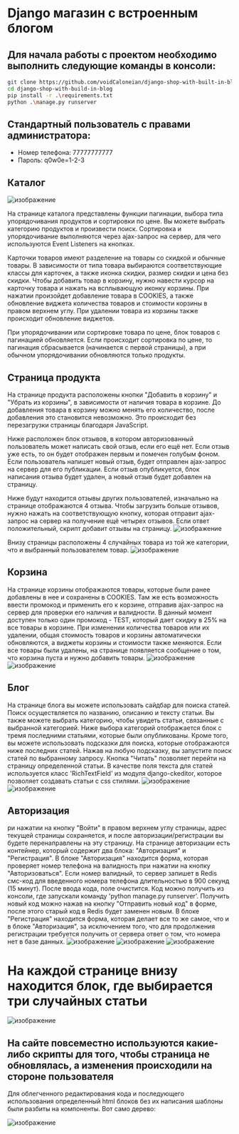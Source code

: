 # Django магазин с встроенным блогом

## Для начала работы с проектом необходимо выполнить следующие команды в консоли:

```sh
git clone https://github.com/voidCaloneian/django-shop-with-built-in-blog.git
cd django-shop-with-build-in-blog
pip install -r .\requirements.txt
python .\manage.py runserver
```

## Стандартный пользователь с правами администратора:
- Номер телефона: 77777777777
- Пароль: q0w0e=1-2-3

## Каталог
![изображение](https://user-images.githubusercontent.com/106653303/223088522-c06ff33f-3d4a-4dbe-8720-580e1b5b1334.png)

На странице каталога представлены функции пагинации, выбора типа упорядочивания продуктов и сортировки по цене. Вы можете выбрать категорию продуктов и произвести поиск. Сортировка и упорядочивание выполняются через ajax-запрос на сервер, для чего используются Event Listeners на кнопках.

Карточки товаров имеют разделение на товары со скидкой и обычные товары. В зависимости от типа товара выбираются соответствующие классы для карточек, а также иконка скидки, размер скидки и цена без скидки. Чтобы добавить товар в корзину, нужно навести курсор на карточку товара и нажать на всплывающую иконку корзины. При нажатии произойдет добавление товара в COOKIES, а также обновление виджета количества товаров и стоимости корзины в правом верхнем углу. При удалении товара из корзины также происходит обновление виджетов.

При упорядочивании или сортировке товара по цене, блок товаров с пагинацией обновляется. Если происходит сортировка по цене, то пагинация сбрасывается (начинается с первой страницы), а при обычном упорядочивании обновляются только продукты. 

## Страница продукта
На странице продукта расположены кнопки "Добавить в корзину" и "Убрать из корзины", в зависимости от наличия товара в корзине. До добавления товара в корзину можно менять его количество, после добавления это становится невозможно. Это происходит без перезагрузки страницы благодаря JavaScript.

Ниже расположен блок отзывов, в котором авторизованный пользователь может написать свой отзыв, если его ещё нет. Если отзыв уже есть, то он будет отображен первым и помечен голубым фоном. Если пользователь напишет новый отзыв, будет отправлен ajax-запрос на сервер для его публикации. Если отзыв опубликуется, блок написания отзыва будет удален, а новый отзыв будет добавлен на страницу.

Ниже будут находится отзывы других пользователей, изначально на странице отображаются 4 отзыва. Чтобы загрузить больше отзывов, нужно нажать на соответствующую кнопку, которая отправит ajax-запрос на сервер на получение ещё четырех отзывов. Если ответ положительный, скрипт добавит отзывы на страницу.
![изображение](https://user-images.githubusercontent.com/106653303/223089946-38031a31-f18c-4c98-ad97-5c315d709546.png)

Внизу страницы расположены 4 случайных товара из той же категории, что и выбранный пользователем товар.
![изображение](https://user-images.githubusercontent.com/106653303/223090035-416ae7ef-a49a-41c4-bce5-c14c8cf8821c.png)

## Корзина
На странице корзины отображаются товары, которые были ранее добавлены в нее и сохранены в COOKIES. Там же есть возможность ввести промокод и применить его к корзине, отправив ajax-запрос на сервер для проверки его наличия и валидности. В данный момент доступен только один промокод - TEST, который дает скидку в 25% на все товары в корзине. При изменении количества товаров или их удалении, общая стоимость товаров и корзины автоматически обновляются, а виджеты корзины и стоимости также меняются. Если все товары были удалены, на странице появляется сообщение о том, что корзина пуста и нужно добавить товары.
![изображение](https://user-images.githubusercontent.com/106653303/223089298-31d7f420-00f4-4724-a844-1ba3357a8064.png)
![изображение](https://user-images.githubusercontent.com/106653303/223089343-ee4d1e7b-faac-4e49-9040-de554e1da629.png)


## Блог
На странице блога вы можете использовать сайдбар для поиска статей. Поиск осуществляется по названию, описанию и тексту статьи. Вы также можете выбрать категорию, чтобы увидеть статьи, связанные с выбранной категорией. Ниже выбора категорий отображается блок с тремя последними статьями, которые были опубликованы. Кроме того, вы можете использовать подсказки для поиска, которые отображаются ниже последних статей. Нажав на любую подсказку, вы запустите поиск статей по выбранному запросу. Кнопка "Читать" позволяет перейти на страницу определенной статьи. В качестве поля текста для статей используется класс 'RichTextField' из модуля django-ckeditor, которое позволяет создавать статьи с css стилями. 
![изображение](https://user-images.githubusercontent.com/106653303/223089371-fad819e2-6f25-4bf6-b6b6-443bfc42811c.png)
![изображение](https://user-images.githubusercontent.com/106653303/223089493-8e349fb4-5fd1-404d-9672-46d3a6e142f0.png)

## Авторизация
ри нажатии на кнопку "Войти" в правом верхнем углу страницы, адрес текущей страницы сохраняется, и после авторизации/регистрации вы будете перенаправлены на эту страницу. На странице авторизации есть контейнер, который содержит два блока: "Авторизация" и "Регистрация". В блоке "Авторизация" находится форма, которая проверяет номер телефона на валидность при нажатии на кнопку "Авторизоваться". Если номер валидный, то сервер запишет в Redis смс-код для введенного номера телефона длительностью в 900 секунд (15 минут). После ввода кода, поле очистится. Код можно получить из консоли, где запускали команду 'python manage.py runserver'. Получить новый код можно нажав на кнопку "Отправить новый код" в форме, после этого старый код в Redis будет заменен новым. В блоке "Регистрация" находится форма, которая делает все то же самое, что и в блоке "Авторизация", за исключением того, что для продолжения регистрации требуется получить от сервера ответ о том, что номера нет в базе данных.
![изображение](https://user-images.githubusercontent.com/106653303/223089441-5fcfbd23-59b5-4ef6-952c-3b445c45d0ca.png)
![изображение](https://user-images.githubusercontent.com/106653303/223089542-dcd858ec-49d9-4754-9165-f08cb928f527.png)
![изображение](https://user-images.githubusercontent.com/106653303/223089515-a8a49d87-00be-4caa-9724-75108188546e.png)


# На каждой странице внизу находится блок, где выбирается три случайных статьи
![изображение](https://user-images.githubusercontent.com/106653303/223089001-90dff529-7133-4930-b731-4f5ea14ba20c.png)


## На сайте повсеместно используются какие-либо скрипты для того, чтобы страница не обновлялась, а изменения происходили на стороне пользователя


Для облегченного редактирования кода и последующего использования определенный html блоков без их написания шаблоны были разбиты на компоненты.
Вот само дерево:

![изображение](https://user-images.githubusercontent.com/106653303/223088343-f82ec495-205b-4e1c-9c65-49b604cf5709.png)
